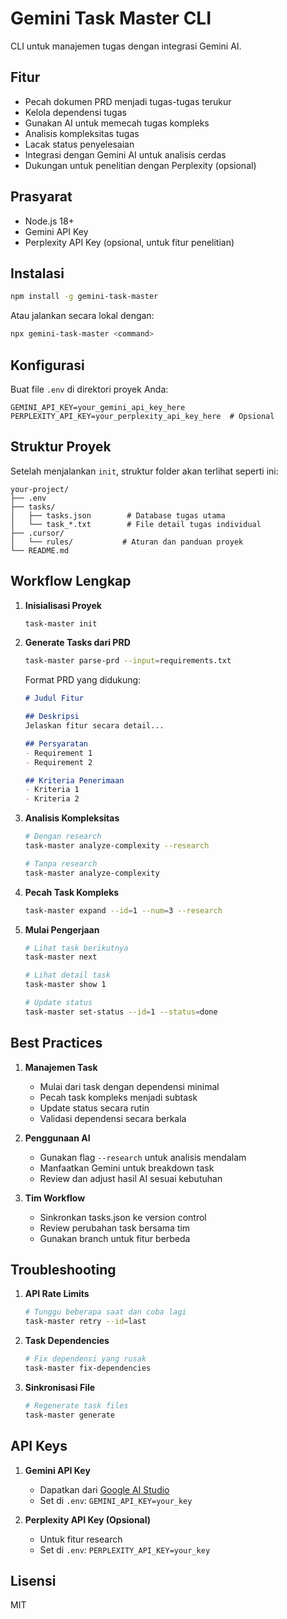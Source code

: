 # Gemini Task Master CLI

CLI untuk manajemen tugas dengan integrasi Gemini AI.

## Fitur

- Pecah dokumen PRD menjadi tugas-tugas terukur
- Kelola dependensi tugas
- Gunakan AI untuk memecah tugas kompleks
- Analisis kompleksitas tugas
- Lacak status penyelesaian
- Integrasi dengan Gemini AI untuk analisis cerdas
- Dukungan untuk penelitian dengan Perplexity (opsional)

## Prasyarat

- Node.js 18+
- Gemini API Key
- Perplexity API Key (opsional, untuk fitur penelitian)

## Instalasi

```bash
npm install -g gemini-task-master
```

Atau jalankan secara lokal dengan:

```bash
npx gemini-task-master <command>
```

## Konfigurasi

Buat file `.env` di direktori proyek Anda:

```env
GEMINI_API_KEY=your_gemini_api_key_here
PERPLEXITY_API_KEY=your_perplexity_api_key_here  # Opsional
```

## Struktur Proyek

Setelah menjalankan `init`, struktur folder akan terlihat seperti ini:

```
your-project/
├── .env
├── tasks/
│   ├── tasks.json        # Database tugas utama
│   └── task_*.txt        # File detail tugas individual
├── .cursor/
│   └── rules/           # Aturan dan panduan proyek
└── README.md
```

## Workflow Lengkap

1. **Inisialisasi Proyek**
   ```bash
   task-master init
   ```

2. **Generate Tasks dari PRD**
   ```bash
   task-master parse-prd --input=requirements.txt
   ```
   
   Format PRD yang didukung:
   ```markdown
   # Judul Fitur
   
   ## Deskripsi
   Jelaskan fitur secara detail...
   
   ## Persyaratan
   - Requirement 1
   - Requirement 2
   
   ## Kriteria Penerimaan
   - Kriteria 1
   - Kriteria 2
   ```

3. **Analisis Kompleksitas**
   ```bash
   # Dengan research
   task-master analyze-complexity --research
   
   # Tanpa research
   task-master analyze-complexity
   ```

4. **Pecah Task Kompleks**
   ```bash
   task-master expand --id=1 --num=3 --research
   ```

5. **Mulai Pengerjaan**
   ```bash
   # Lihat task berikutnya
   task-master next
   
   # Lihat detail task
   task-master show 1
   
   # Update status
   task-master set-status --id=1 --status=done
   ```

## Best Practices

1. **Manajemen Task**
   - Mulai dari task dengan dependensi minimal
   - Pecah task kompleks menjadi subtask
   - Update status secara rutin
   - Validasi dependensi secara berkala

2. **Penggunaan AI**
   - Gunakan flag `--research` untuk analisis mendalam
   - Manfaatkan Gemini untuk breakdown task
   - Review dan adjust hasil AI sesuai kebutuhan

3. **Tim Workflow**
   - Sinkronkan tasks.json ke version control
   - Review perubahan task bersama tim
   - Gunakan branch untuk fitur berbeda

## Troubleshooting

1. **API Rate Limits**
   ```bash
   # Tunggu beberapa saat dan coba lagi
   task-master retry --id=last
   ```

2. **Task Dependencies**
   ```bash
   # Fix dependensi yang rusak
   task-master fix-dependencies
   ```

3. **Sinkronisasi File**
   ```bash
   # Regenerate task files
   task-master generate
   ```

## API Keys

1. **Gemini API Key**
   - Dapatkan dari [Google AI Studio](https://ai.google.dev/)
   - Set di `.env`: `GEMINI_API_KEY=your_key`

2. **Perplexity API Key (Opsional)**
   - Untuk fitur research
   - Set di `.env`: `PERPLEXITY_API_KEY=your_key`

## Lisensi

MIT
